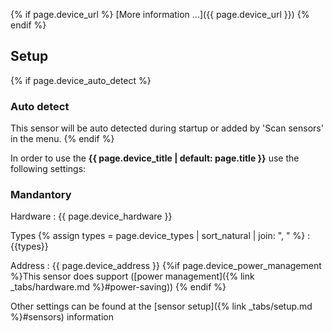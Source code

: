 {% if page.device_url %}
[More information ...]({{ page.device_url }})
{% endif %}
## Setup

{% if page.device_auto_detect %}
### Auto detect
This sensor will be auto detected during startup or added by 'Scan sensors' in the menu.
{% endif %}

In order to use the **{{ page.device_title | default: page.title }}** use the following settings:

### Mandantory

Hardware
: {{ page.device_hardware }}

Types
{% assign types = page.device_types | sort_natural | join: ", " %}
: {{types}}

Address
: {{ page.device_address }} {%if page.device_power_management %}This sensor does support ([power management]({% link _tabs/hardware.md %}#power-saving))
 {% endif %}

Other settings can be found at the [sensor setup]({% link _tabs/setup.md %}#sensors) information